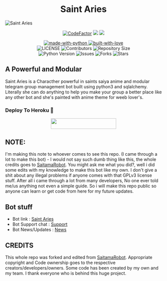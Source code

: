 <center>
  <h1> 
    Saint Aries 
  </h1>
</center>

![Saint Aries](https://telegra.ph/file/1535401e82bc8b4fbfa41.jpg)


<p align="center">
<a href="https://www.codefactor.io/repository/github/Aryza23/SaintAries"><img src="https://www.codefactor.io/repository/github/Aryza23/SaintAries/badge?s=c88caeeb0a1618f6af41e411a83bcd38832cd6ea" alt="CodeFactor" /></a> <a href="https://www.codacy.com?utm_source=github.com&amp;utm_medium=referral&amp;utm_content=Aryza23/SaintAries&amp;utm_campaign=Badge_Grade"><img src="https://app.codacy.com/project/badge/Grade/33e2dc1ed2c54ff18a80ba9f35e54b12"/></a>
    <img src="https://img.shields.io/badge/PRs-welcome-brightgreen.svg?style=flat-square">

</p>

<p align="center">
    <a href="https://python.org">
        <img src="http://forthebadge.com/images/badges/made-with-python.svg" alt="made-with-python">
    </a>
    <a href="https://GitHub.com/Aryza23">
        <img src="http://ForTheBadge.com/images/badges/built-with-love.svg" alt="built-with-love">
    </a> <br>
    <img src="https://img.shields.io/github/license/Aryza23/saintaries?style=for-the-badge&logo=appveyor" alt="LICENSE">
    <img src="https://img.shields.io/github/contributors/Aryza23/saintaries?style=for-the-badge&logo=appveyor" alt="Contributors">
    <img src="https://img.shields.io/github/repo-size/Aryza23/saintaries?style=for-the-badge&logo=appveyor" alt="Repository Size"> <br>
    <img src="https://img.shields.io/badge/python-3.9-green?style=for-the-badge&logo=appveyor" alt="Python Version">
    <img src="https://img.shields.io/github/issues/Aryza23/saintaries?style=for-the-badge&logo=appveyor" alt="Issues">
    <img src="https://img.shields.io/github/forks/Aryza23/saintaries?style=for-the-badge&logo=appveyor" alt="Forks">
    <img src="https://img.shields.io/github/stars/Aryza23/saintaries?style=for-the-badge&logo=appveyor" alt="Stars">
</p>



## A Powerful and Modular

Saint Aries is a Characther powerful in saints saiya anime and modular telegram group management bot built using python3 and sqlalchemy. Literally she can do anything to help you make your group a better place like any other bot and she's painted with anime theme for weeb lover's.

### Deploy To Heroku 📡</h4>

<p align="center"><a href="https://heroku.com/deploy?template=https://github.com/Blood-Zy/SaintAries/tree/main"> <img src="https://img.shields.io/badge/Deploy%20To%20Heroku-blueviolet?style=for-the-badge&logo=heroku" width="210" height="34.45"/></a></p>

## NOTE:

  I'm making this note to whoever comes to see this repo. (I came through a lot to make this bot) - I would not say such dumb thing like this, the whole credits goes to [SaitamaRobot](https://github.com/AnimeKaizoku/SaitamaRobot). You might ask me what you did?, well i did some edits with my knowledge to make this bot like my own. I don't give a shit about any illegal problems if anyone comes with that GPLv3 license stuff. After all i came through a lot from many developers, No one ever told me/us anything not even a simple guide. So i will make this repo public so anyone can learn or get code from here for my future updates.
## Bot stuff

* Bot link : [Saint Aries](https://t.me/ryoasukadevilmanrobot)
* Bot Support chat : [Support](https://t.me/satanicsociety)
* Bot News/Updates : [News](https://t.me/IDZEROID)

## CREDITS

This whole repo was forked and edited from [SaitamaRobot](https://github.com/AnimeKaizoku/SaitamaRobot). 
Appropriate copyright and Code ownership goes to the respective creators/developers/owners.
Some code has been created by my own and my team.
I thank everyone who is behind this huge project. 
